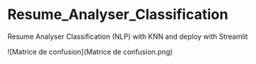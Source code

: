 # Resume_Analyser_Classification
Resume Analyser Classification (NLP) with KNN and deploy with Streamlit

![Matrice de confusion](Matrice de confusion.png)
